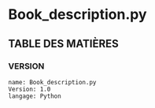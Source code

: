 # Book_description.py

## TABLE DES MATIÈRES

### VERSION

```TEXTE
name: Book_description.py
Version: 1.0
langage: Python
```

